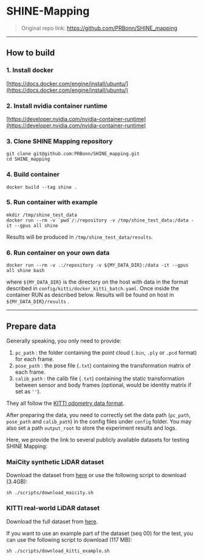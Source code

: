 # SHINE-Mapping

> Original repo link: https://github.com/PRBonn/SHINE_mapping

----

## How to build

### 1. Install docker
[https://docs.docker.com/engine/install/ubuntu/](https://docs.docker.com/engine/install/ubuntu/)
### 2. Install nvidia container runtime
[https://developer.nvidia.com/nvidia-container-runtime](https://developer.nvidia.com/nvidia-container-runtime)
### 3. Clone SHINE Mapping repository
```
git clone git@github.com:PRBonn/SHINE_mapping.git
cd SHINE_mapping
```
### 4. Build container
```
docker build --tag shine .
```
### 5. Run container with example
```
mkdir /tmp/shine_test_data
docker run --rm -v `pwd`/:/repository -v /tmp/shine_test_data:/data -it --gpus all shine
```
Results will be produced in `/tmp/shine_test_data/results`.
### 6. Run container on your own data
```
docker run --rm -v .:/repository -v ${MY_DATA_DIR}:/data -it --gpus all shine bash
```
where `${MY_DATA_DIR}` is the directory on the host with data in the format described in `config/kitti/docker_kitti_batch.yaml`.
Once inside the container RUN as described below. Results will be found on host in `${MY_DATA_DIR}/results` .

----
## Prepare data

Generally speaking, you only need to provide:
1. `pc_path` : the folder containing the point cloud (`.bin`, `.ply` or `.pcd` format) for each frame.
2. `pose_path` : the pose file (`.txt`) containing the transformation matrix of each frame. 
3. `calib_path` : the calib file (`.txt`) containing the static transformation between sensor and body frames (optional, would be identity matrix if set as `''`).

They all follow the [KITTI odometry data format](https://www.cvlibs.net/datasets/kitti/eval_odometry.php).

After preparing the data, you need to correctly set the data path (`pc_path`, `pose_path` and `calib_path`) in the config files under `config` folder. You may also set a path `output_root` to store the experiment results and logs.

Here, we provide the link to several publicly available datasets for testing SHINE Mapping:

### MaiCity synthetic LiDAR dataset

Download the dataset from [here](https://www.ipb.uni-bonn.de/data/mai-city-dataset/) or use the following script to download (3.4GB):

```
sh ./scripts/download_maicity.sh
```

### KITTI real-world LiDAR dataset

Download the full dataset from [here](https://www.cvlibs.net/datasets/kitti/eval_odometry.php).

If you want to use an example part of the dataset (seq 00) for the test, you can use the following script to download (117 MB):
```
sh ./scripts/download_kitti_example.sh
```


